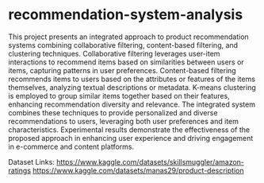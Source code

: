 # recommendation-system-analysis
This project presents an integrated approach to product recommendation systems combining collaborative filtering, content-based filtering, and clustering techniques. Collaborative filtering leverages user-item interactions to recommend items based on similarities between users or items, capturing patterns in user preferences. Content-based filtering recommends items to users based on the attributes or features of the items themselves, analyzing textual descriptions or metadata. K-means clustering is employed to group similar items together based on their features, enhancing recommendation diversity and relevance. The integrated system combines these techniques to provide personalized and diverse recommendations to users, leveraging both user preferences and item characteristics. Experimental results demonstrate the effectiveness of the proposed approach in enhancing user experience and driving engagement in e-commerce and content platforms.

Dataset Links: https://www.kaggle.com/datasets/skillsmuggler/amazon-ratings https://www.kaggle.com/datasets/manas29/product-description
